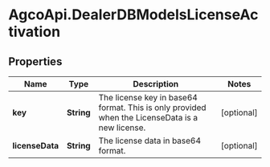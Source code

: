 # AgcoApi.DealerDBModelsLicenseActivation

## Properties

Name | Type | Description | Notes
------------ | ------------- | ------------- | -------------
**key** | **String** | The license key in base64 format.  This is only provided when the LicenseData is a new license. | [optional] 
**licenseData** | **String** | The license data in base64 format. | [optional] 


